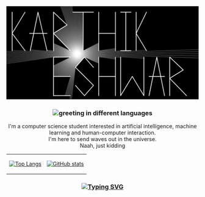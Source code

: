 <img src="banner_karthikeshwar.png">

<h3 align="center">
<img src="https://readme-typing-svg.herokuapp.com?font=Caveat&color=000000&size=29&center=true&width=500&height=100&lines=Namask%C4%81ra%E1%B8%A5;Hello;Va%E1%B9%87akkam;Namaste;Kon'nichiwa;Hola" alt="greeting in different languages">

<!-- [![Typing SVG](https://readme-typing-svg.herokuapp.com?font=Playfair+Display&color=FFFFFF&size=29&center=true&width=500&height=100&lines=Namask%C4%81ra%E1%B8%A5;Hello;Va%E1%B9%87akkam;Namaste;Kon'nichiwa;Hola)](https://git.io/typing-svg) -->

</h3>

<p align="center">I'm a computer science student interested in artificial intelligence, machine learning and human-computer interaction.
<br>
I'm here to send waves out in the universe.
<br>
Naah, just kidding
</p>

<table>
<tr>
<td>

[![Top Langs](https://github-readme-stats.vercel.app/api/top-langs/?username=Karthikeshwar1&hide=java&langs_count=4&custom_title=most%20used%20langugages)](https://github.com/anuraghazra/github-readme-stats)

</td>
<td>

[![GitHub stats](https://github-readme-stats.vercel.app/api?username=karthikeshwar1&custom_title=github%20stats&line_height=33)](https://github.com/anuraghazra/github-readme-stats)

</td>
</tr>
</table>

<h3 align="center">

[![Typing SVG](https://readme-typing-svg.herokuapp.com?font=Playfair+Display&color=000000&size=29&center=true&width=500&height=100&lines=Get+lost;Tolagi+h%C5%8Dgu;bhaad+mein+jao;Tolaintu+p%C5%8D;Usero;Skedaddle)](https://git.io/typing-svg)

</h3>
